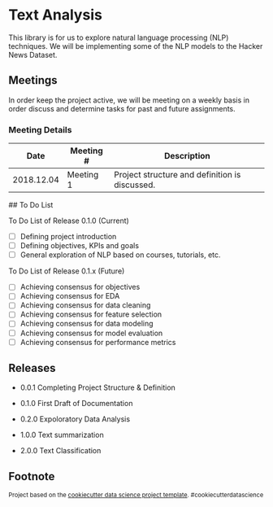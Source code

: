 # Text Analysis

This library is for us to explore natural language processing (NLP) techniques. We will be implementing some of the NLP models to the Hacker News Dataset.

## Meetings

In order keep the project active, we will be meeting on a weekly basis in order discuss and determine tasks for past and future assignments.

### Meeting Details

| Date | Meeting # | Description |
| --- | ----------- |  -------------------------------- |
| 2018.12.04 | Meeting 1 | Project structure and definition is discussed. |

## To Do List

To Do List of Release 0.1.0 (Current)

- [ ] Defining project introduction
- [ ] Defining objectives, KPIs and goals
- [ ] General exploration of NLP based on courses, tutorials, etc.

To Do List of Release 0.1.x (Future)

- [ ] Achieving consensus for objectives
- [ ] Achieving consensus for EDA
- [ ] Achieving consensus for data cleaning
- [ ] Achieving consensus for feature selection
- [ ] Achieving consensus for data modeling
- [ ] Achieving consensus for model evaluation
- [ ] Achieving consensus for performance metrics

## Releases

- 0.0.1 Completing Project Structure & Definition
- 0.1.0 First Draft of Documentation
- 0.2.0 Expoloratory Data Analysis

- 1.0.0 Text summarization
- 2.0.0 Text Classification

## Footnote

<p><small>Project based on the <a target="_blank" href="https://drivendata.github.io/cookiecutter-data-science/">cookiecutter data science project template</a>. #cookiecutterdatascience</small></p>
